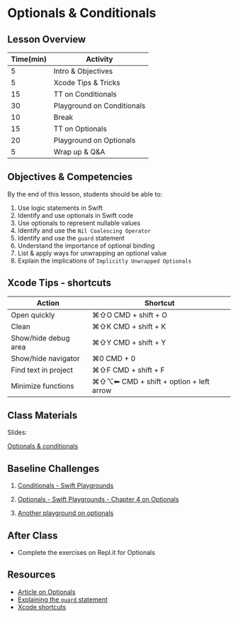 # Optionals & Conditionals

## Lesson Overview

| **Time(min)** | **Activity**               |
| ------------- | ---------------------------|
| 5             | Intro & Objectives         |
| 5             | Xcode Tips & Tricks        |
| 15            | TT on Conditionals         |
| 30            | Playground on Conditionals |
| 10            | Break                      |
| 15            | TT on Optionals            |
| 20            | Playground on Optionals    |
| 5             | Wrap up & Q&A              |


## Objectives & Competencies
By the end of this lesson, students should be able to:

1. Use logic statements in Swift
1. Identify and use optionals in Swift code
1. Use optionals to represent nullable values
1. Identify and use the `Nil Coalescing Operator`
1. Identify and use the `guard` statement
1. Understand the importance of optional binding
1. List & apply ways for unwrapping an optional value
1. Explain the implications of  `Implicitly Unwrapped Optionals`

## Xcode Tips - shortcuts

| **Action**            | **Shortcut**                            |
| ----------            | ---------------------------             |
| Open quickly          | ⌘⇧O CMD + shift + O                     |
| Clean                 | ⌘⇧K CMD + shift + K                     |
| Show/hide debug area  | ⌘⇧Y CMD + shift + Y                     |
| Show/hide navigator   | ⌘0 CMD + 0                              |
| Find text in project  | ⌘⇧F CMD + shift + F                     |
| Minimize functions    | ⌘⇧⌥⬅ CMD + shift + option + left arrow |


## Class Materials

Slides:

[Optionals & conditionals](https://docs.google.com/presentation/d/1mGFfmfmUR36PVpOQDSGlCvTjjpBmR6MMiWG8SmKZkAE/edit?usp=sharing)

## Baseline Challenges

1. [Conditionals - Swift Playgrounds](assets/conditionals.zip)

1. [Optionals - Swift Playgrounds - Chapter 4 on Optionals](https://github.com/MakeSchool-Tutorials/Swift-Language-Playgrounds/archive/swift4.zip)

1. [Another playground on optionals](https://github.com/MakeSchool-Tutorials/Intro-Optionals-Dictionaries-Playground)

## After Class

- Complete the exercises on Repl.it for Optionals

## Resources

- [Article on Optionals](https://hackernoon.com/swift-optionals-explained-simply-e109a4297298)
- [Explaining the `guard` statement](https://thatthinginswift.com/guard-statement-swift/)
- [Xcode shortcuts](https://swifteducation.github.io/assets/pdfs/XcodeKeyboardShortcuts.pdf)
